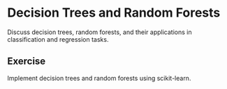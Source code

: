 # Decision Trees and Random Forests

Discuss decision trees, random forests, and their applications in classification and regression tasks.

## Exercise

Implement decision trees and random forests using scikit-learn.
